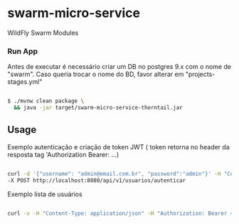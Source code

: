 # swarm-micro-service

WildFly Swarm Modules

### Run App

Antes de executar é necessário criar um DB no postgres 9.x com o nome de "swarm". 
Caso queria trocar o nome do BD, favor alterar em "projects-stages.yml"
 

``` sh

$ ./mvnw clean package \
  && java -jar target/swarm-micro-service-thorntail.jar

```

## Usage


Exemplo autenticação e criação de token JWT ( token retorna no header da resposta tag 'Authorization Bearer: ...)

``` sh

curl -d '{"username": "admin@email.com.br", "password":"admin"}' -H "Content-Type: application/json" \
-X POST http://localhost:8080/api/v1/usuarios/autenticar

```
Exemplo lista de usuários

``` sh

curl -v -H "Content-Type: application/json" -H "Authorization: Bearer <TOKEN GERADO SERVICO AUTENTICAR>" localhost:8080/api/v1/usuarios/

```




